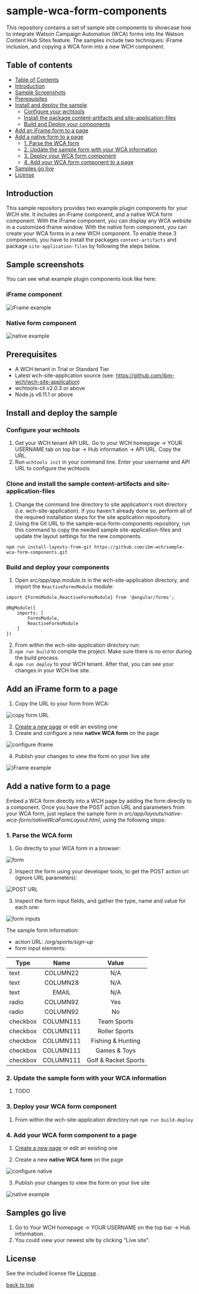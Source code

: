 # sample-wca-form-components

This repository contains a set of sample site components to showcase how to integrate Watson Campaign Automation (WCA) forms into the Watson Content Hub Sites feature. The samples include two techniques: iFrame inclusion, and copying a WCA form into a new WCH component.

## Table of contents
- [Table of Contents](#table-of-contents)
- [Introduction](#introduction)
- [Sample Screenshots](#sample-screenshots)
- [Prerequisites](#prerequisites)
- [Install and deploy the sample](#install-and-deploy-the-sample)
  - [Configure your wchtools](#configure-your-wchtools)
  - [Install the package content-artifacts and  site-application-files](#clone-and-install-the-sample-content-artifacts-and-site-application-files)
  - [Build and Deploy your components](#build-and-deploy-your-components)
- [Add an iFrame form to a page](#add-an-iframe-form-to-a-page)
- [Add a native form to a page](#add-a-native-form-to-a-page)
  - [1. Parse the WCA form](#1-parse-the-wca-form)
  - [2. Update the sample form with your WCA information](#2-update-the-sample-form-with-your-wca-information)
  - [3. Deploy your WCA form component](#3-deploy-your-wca-form-component)
  - [4. Add your WCA form component to a page](#4-add-your-wca-form-component-to-a-page)
- [Samples go live](#samples-go-live)
- [License](#license)

## Introduction
This sample repository provides two example plugin components for your WCH site. It includes an iFrame component, and a native WCA form component. With the iFrame component, you can display any WCA website in a customized iframe window. With the native form component, you can create your WCA forms in a new WCH component.  To enable these 3 components, you have to install the packages `content-artifacts` and package `site-application-files` by following the steps below.

## Sample screenshots
You can see what example plugin components look like here:
### iFrame component
![iFrame example](/doc/images/iframeExample.png)
### Native form component
![native example](/doc/images/nativeExample.png)

## Prerequisites
* A WCH tenant in Trial or Standard Tier
* Latest wch-site-application source (see: https://github.com/ibm-wch/wch-site-application)
* wchtools-cli v2.0.3 or above
* Node.js v6.11.1 or above

## Install and deploy the sample

### Configure your wchtools
1. Get your WCH tenant API URL. Go to your WCH homepage -> YOUR USERNAME tab on top bar -> Hub information -> API URL. Copy the URL.
2. Run `wchtools init` in your command line. Enter your username and API URL to configure the wchtools

### Clone and install the sample content-artifacts and site-application-files
1. Change the command line directory to site application's root directory (i.e. wch-site-application). If you haven't already done so, perform all of the required installation steps for the site application repository.
2. Using the Git URL to the sample-wca-form-components repository, run this command to copy the needed sample site-application-files and update the layout settings for the new components.
```
npm run install-layouts-from-git https://github.com/ibm-wch/sample-wca-form-components.git
```

### Build and deploy your components
1. Open _src/app/app.module.ts_ in the wch-site-application directory, and import the `ReactiveFormsModule` module:
```
import {FormsModule,ReactiveFormsModule} from '@angular/forms';

@NgModule({
	imports: [
		FormsModule,
		ReactiveFormsModule
	]
})
```
2. From within the wch-site-application directory run:
3. `npm run build` to compile the project. Make sure there is no error during the build process.
4. `npm run deploy` to your WCH tenant. After that, you can see your changes in your WCH live site.

## Add an iFrame form to a page
1. Copy the URL to your form from WCA:

![copy form URL](/doc/images/copyFormURL.png)

2. [Create a new page](https://developer.ibm.com/customer-engagement/tutorials/creating-pages-website/) or edit an existing one
3. Create and configure a new **native WCA form** on the page

![configure iframe](/doc/images/configureIframe.png)

4. Publish your changes to view the form on your live site

![iFrame example](/doc/images/iframeExample.png)

## Add a native form to a page

Embed a WCA form directly into a WCH page by adding the form directly to a component. Once you have the POST action URL and parameters from your WCA form, just replace the sample form in _src/app/layouts/native-wca-form/nativeWcaFormLayout.html_, using the following steps:

### 1. Parse the WCA form
1. Go directly to your WCA form in a browser:

![form](/doc/images/form.png)

2. Inspect the form using your developer tools, to get the POST action url (ignore URL parameters):

![POST URL](/doc/images/postURL.png)

3. Inspect the form input fields, and gather the type, name and value for each one:

![form inputs](/doc/images/formInputs.png)

The sample form information:
* action URL: _/org/sports/sign-up_
* form input elements:

| Type     | Name      | Value                |
| -------- |:---------:|:--------------------:|
| text     | COLUMN22  | N/A                  |
| text     | COLUMN28  | N/A                  |
| text     | EMAIL     | N/A                  |
| radio    | COLUMN92  | Yes                  |
| radio    | COLUMN92  | No                   |
| checkbox | COLUMN111 | Team Sports          |
| checkbox | COLUMN111 | Roller Sports        |
| checkbox | COLUMN111 | Fishing & Hunting    |
| checkbox | COLUMN111 | Games & Toys         |
| checkbox | COLUMN111 | Golf & Racket Sports |

### 2. Update the sample form with your WCA information
1. TODO

### 3. Deploy your WCA form component
1. From within the wch-site-application directory run `npm run build-deploy`

### 4. Add your WCA form component to a page
1. [Create a new page](https://developer.ibm.com/customer-engagement/tutorials/creating-pages-website/) or edit an existing one

2. Create a new **native WCA form** on the page

![configure native](/doc/images/configureNative.png)

3. Publish your changes to view the form on your live site

![native example](/doc/images/nativeExample.png)

## Samples go live
1. Go to Your WCH homepage -> YOUR USERNAME on the top bar -> Hub information.
2. You could view your newest site by clicking "Live site".

## License
See the included license file [License](license.txt) .

[back to top](#sample-wca-form-components)
